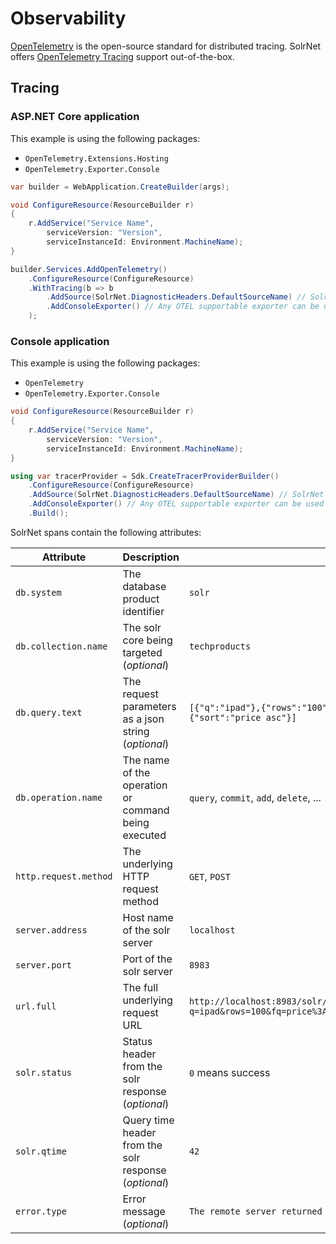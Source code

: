 # Observability

[OpenTelemetry](https://opentelemetry.io/docs/what-is-opentelemetry/) is the open-source standard for distributed tracing.
SolrNet offers [OpenTelemetry Tracing](https://learn.microsoft.com/en-us/dotnet/core/diagnostics/distributed-tracing) support out-of-the-box.

## Tracing

### ASP.NET Core application

This example is using the following packages:

- `OpenTelemetry.Extensions.Hosting`
- `OpenTelemetry.Exporter.Console`

```C#
var builder = WebApplication.CreateBuilder(args);

void ConfigureResource(ResourceBuilder r)
{
    r.AddService("Service Name",
        serviceVersion: "Version",
        serviceInstanceId: Environment.MachineName);
}

builder.Services.AddOpenTelemetry()
    .ConfigureResource(ConfigureResource)
    .WithTracing(b => b
        .AddSource(SolrNet.DiagnosticHeaders.DefaultSourceName) // SolrNet ActivitySource
        .AddConsoleExporter() // Any OTEL supportable exporter can be used here
    );
```

### Console application

This example is using the following packages:

- `OpenTelemetry`
- `OpenTelemetry.Exporter.Console`

```C#
void ConfigureResource(ResourceBuilder r)
{
    r.AddService("Service Name",
        serviceVersion: "Version",
        serviceInstanceId: Environment.MachineName);
}

using var tracerProvider = Sdk.CreateTracerProviderBuilder()
    .ConfigureResource(ConfigureResource)
    .AddSource(SolrNet.DiagnosticHeaders.DefaultSourceName) // SolrNet ActivitySource
    .AddConsoleExporter() // Any OTEL supportable exporter can be used here
    .Build();
```

SolrNet spans contain the following attributes:

Attribute | Description                                           | Examples 
--------|-------------------------------------------------------|----------------|
`db.system`	| The database product identifier                       | `solr`
`db.collection.name` | The solr core being targeted (_optional_)            | `techproducts`
`db.query.text`	| The request parameters as a json string (_optional_)  | `[{"q":"ipad"},{"rows":"100"},{"fq":"price:[0 TO 8]"},{"facet":"true"},{"facet.field":"cat"},{"sort":"price asc"}]`
`db.operation.name`	| The name of the operation or command being executed   | `query`, `commit`, `add`, `delete`, ...
`http.request.method` | The underlying HTTP request method                    | `GET`, `POST`
`server.address`	| Host name of the solr server                          | `localhost`
`server.port`	| Port of the solr server                               | `8983`                               
`url.full`	| The full underlying request URL                       | `http://localhost:8983/solr/techproducts/select?q=ipad&rows=100&fq=price%3A%5B0+TO+8%5D&facet=true&facet.field=cat&sort=price+asc&version=2.2&wt=xml`
`solr.status` | Status header from the solr response (_optional_)     | `0` means success
`solr.qtime` | Query time header from the solr response (_optional_) | `42`
`error.type` | Error message (_optional_) | `The remote server returned an error: (404) Not Found.`
